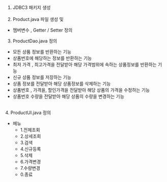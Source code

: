 1. JDBC3 패키지 생성
   <br><br>
2. Product.java 파일 생성 및

- 멤버변수 , Getter / Setter 정의
  <br>

3. ProductDao.java 정의

- 모든 상품 정보를 반환하는 기능
- 상품번호에 해당하는 정보를 반환하는 기능
- 최저 가격 , 최고가격을 전달받아 해당 가격범위에 속하는 상품정보를 반환하는 기능
- 신규 상품 정보를 저장하는 기능
- 상품 정보를 전달받아 해당 상품정보를 삭제하는 기능
- 상품번호 , 가격을, 할인가격을 전달받아 해당 상품의 가격을 수정하는 기능
- 상품번호 수량을 전달받아 해당 상품의 수량을 변경하는 기능

<br>
4. ProductUI.java 정의 

- 메뉴
    + 1.전체조회
    + 2.상세조회
    + 3.검색
    + 4.신규등록
    + 5.삭제
    + 6.가격변경
    + 7.수량변경
    + 0.종료